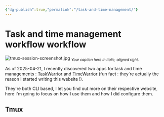 ```yaml
---
{"dg-publish":true,"permalink":"/task-and-time-management/"}
---
```


# Task and time management workflow workflow
![tmux-session-screenshot.jpg](/img/user/files/tmux-session-screenshot.jpg)
<sub>*Your caption here in italic, aligned right.*</sub>

As of 2025-04-21, I recently discovered two apps for task and time managements : [TaskWarrior](https://taskwarrior.org/) and [TimeWarrior](https://timewarrior.net/) (fun fact : they're actually the reason I started writing this website !).

They're both CLI based, I let you find out more on their respective website, here I'm going to focus on how I use them and how I did configure them.

## Tmux
